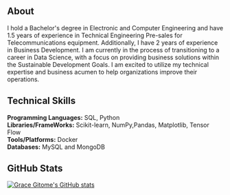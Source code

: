 ## About 
I hold a Bachelor's degree in Electronic and Computer Engineering and have 1.5 years of experience in Technical Engineering Pre-sales for Telecommunications equipment. Additionally, I have 2 years of experience in Business Development.
I am currently in the process of transitioning to a career in Data Science, with a focus on providing business solutions within the Sustainable Development Goals. I am excited to utilize my technical expertise and business acumen to help organizations improve their operations.

## Technical Skills
**Programming Languages:** SQL, Python<br>
**Libraries/FrameWorks:**  Scikit-learn, NumPy,Pandas, Matplotlib, Tensor Flow<br>
**Tools/Platforms:**       Docker<br>
**Databases:**             MySQL and MongoDB<br>

## GitHub Stats
[![Grace Gitome's GitHub stats](https://github-readme-stats.vercel.app/api?username=gracegitome)](https://github.com/gracegitome/github-readme-stats)
